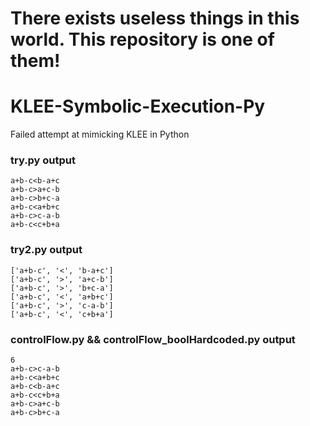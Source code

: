 # There exists useless things in this world. This repository is one of them!

# KLEE-Symbolic-Execution-Py
Failed attempt at mimicking KLEE in Python

### try.py output

```
a+b-c<b-a+c
a+b-c>a+c-b
a+b-c>b+c-a
a+b-c<a+b+c
a+b-c>c-a-b
a+b-c<c+b+a
```

### try2.py output

```
['a+b-c', '<', 'b-a+c']
['a+b-c', '>', 'a+c-b']
['a+b-c', '>', 'b+c-a']
['a+b-c', '<', 'a+b+c']
['a+b-c', '>', 'c-a-b']
['a+b-c', '<', 'c+b+a']
```

### controlFlow.py && controlFlow_boolHardcoded.py output

```
6
a+b-c>c-a-b
a+b-c<a+b+c
a+b-c<b-a+c
a+b-c<c+b+a
a+b-c>a+c-b
a+b-c>b+c-a

```
